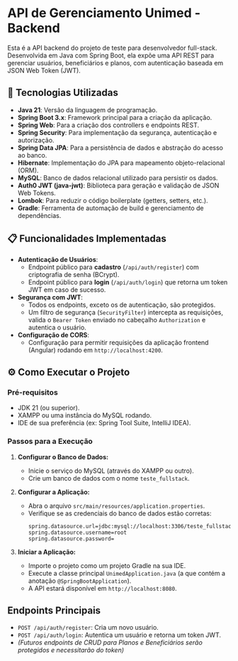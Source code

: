 # API de Gerenciamento Unimed - Backend

Esta é a API backend do projeto de teste para desenvolvedor full-stack. Desenvolvida em Java com Spring Boot, ela expõe uma API REST para gerenciar usuários, beneficiários e planos, com autenticação baseada em JSON Web Token (JWT).

## 🚀 Tecnologias Utilizadas

- **Java 21**: Versão da linguagem de programação.
- **Spring Boot 3.x**: Framework principal para a criação da aplicação.
- **Spring Web**: Para a criação dos controllers e endpoints REST.
- **Spring Security**: Para implementação da segurança, autenticação e autorização.
- **Spring Data JPA**: Para a persistência de dados e abstração do acesso ao banco.
- **Hibernate**: Implementação do JPA para mapeamento objeto-relacional (ORM).
- **MySQL**: Banco de dados relacional utilizado para persistir os dados.
- **Auth0 JWT (java-jwt)**: Biblioteca para geração e validação de JSON Web Tokens.
- **Lombok**: Para reduzir o código boilerplate (getters, setters, etc.).
- **Gradle**: Ferramenta de automação de build e gerenciamento de dependências.

## 📋 Funcionalidades Implementadas

- **Autenticação de Usuários**:
  - Endpoint público para **cadastro** (`/api/auth/register`) com criptografia de senha (BCrypt).
  - Endpoint público para **login** (`/api/auth/login`) que retorna um token JWT em caso de sucesso.
- **Segurança com JWT**:
  - Todos os endpoints, exceto os de autenticação, são protegidos.
  - Um filtro de segurança (`SecurityFilter`) intercepta as requisições, valida o `Bearer Token` enviado no cabeçalho `Authorization` e autentica o usuário.
- **Configuração de CORS**:
  - Configuração para permitir requisições da aplicação frontend (Angular) rodando em `http://localhost:4200`.

## ⚙️ Como Executar o Projeto

### Pré-requisitos
- JDK 21 (ou superior).
- XAMPP ou uma instância do MySQL rodando.
- IDE de sua preferência (ex: Spring Tool Suite, IntelliJ IDEA).

### Passos para a Execução

1.  **Configurar o Banco de Dados:**
    - Inicie o serviço do MySQL (através do XAMPP ou outro).
    - Crie um banco de dados com o nome `teste_fullstack`.

2.  **Configurar a Aplicação:**
    - Abra o arquivo `src/main/resources/application.properties`.
    - Verifique se as credenciais do banco de dados estão corretas:
      ```properties
      spring.datasource.url=jdbc:mysql://localhost:3306/teste_fullstack
      spring.datasource.username=root
      spring.datasource.password=
      ```

3.  **Iniciar a Aplicação:**
    - Importe o projeto como um projeto Gradle na sua IDE.
    - Execute a classe principal `UnimedApplication.java` (a que contém a anotação `@SpringBootApplication`).
    - A API estará disponível em `http://localhost:8080`.

## Endpoints Principais

- `POST /api/auth/register`: Cria um novo usuário.
- `POST /api/auth/login`: Autentica um usuário e retorna um token JWT.
- *(Futuros endpoints de CRUD para Planos e Beneficiários serão protegidos e necessitarão do token)*